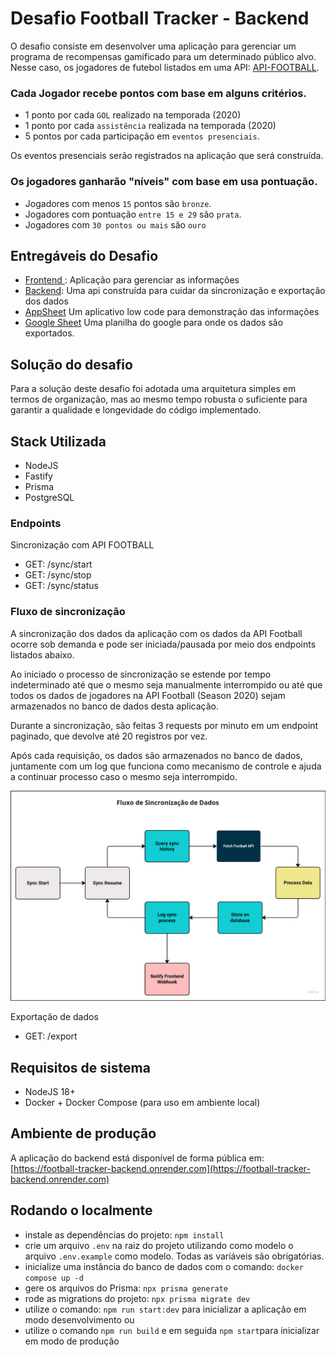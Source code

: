 
# Desafio Football Tracker - Backend

O desafio consiste em desenvolver uma aplicação para gerenciar um programa de recompensas gamificado para um determinado público alvo. Nesse caso, os jogadores de futebol listados em uma API: [API-FOOTBALL](https://dashboard.api-football.com/). 

### Cada Jogador recebe pontos com base em alguns critérios.
- 1 ponto por cada ``GOL`` realizado na temporada (2020)
- 1 ponto por cada ``assistência`` realizada na temporada (2020)
- 5 pontos por cada participação em ``eventos presenciais``.

Os eventos presenciais serão registrados na aplicação que será construída.

### Os jogadores ganharão "níveis" com base em usa pontuação.
- Jogadores com menos ``15`` pontos são ``bronze``.
- Jogadores com pontuação ``entre 15 e 29`` são ``prata``.
- Jogadores com ``30 pontos ou mais`` são ``ouro``

## Entregáveis do Desafio
- [Frontend ](https://github.com/djgoulart/desafio-football-tracker-frontend): Aplicação para gerenciar as informações
- [Backend](https://github.com/djgoulart/desafio-football-tracker-backend): Uma api construída para cuidar da sincronização e exportação dos dados
- [AppSheet](https://www.appsheet.com/template/mobilepreview?appId=31b60ea4-be47-47da-bcff-f0baa15af8ff) Um aplicativo low code para demonstração das informações
- [Google Sheet](https://docs.google.com/spreadsheets/d/1RgNmoyI4uJPZILHdnt6buvAPiqtVAOciJe1W7oMcSCM/edit?usp=sharing) Uma planilha do google para onde os dados são exportados.

## Solução do desafio
Para a solução deste desafio foi adotada uma arquitetura simples em termos de organização, mas ao mesmo tempo robusta o suficiente para garantir a qualidade e longevidade do código implementado. 

## Stack Utilizada
- NodeJS
- Fastify
- Prisma
- PostgreSQL

### Endpoints
Sincronização com API FOOTBALL
- GET: /sync/start
- GET: /sync/stop
- GET: /sync/status

### Fluxo de sincronização
A sincronização dos dados da aplicação com os dados da API Football ocorre sob demanda e pode ser iniciada/pausada por meio dos endpoints listados abaixo.

Ao iniciado o processo de sincronização se estende por tempo indeterminado até que o mesmo seja manualmente interrompido ou até que todos os dados de jogadores na API Football (Season 2020) sejam armazenados no banco de dados desta aplicação.

Durante a sincronização, são feitas 3 requests por minuto em um endpoint paginado, que devolve até 20 registros por vez. 

Após cada requisição, os dados são armazenados no banco de dados, juntamente com um log que funciona como mecanismo de controle e ajuda a continuar processo caso o mesmo seja interrompido.

<img src="https://github.com/djgoulart/desafio-football-tracker-backend/blob/17e5a49f0d3071313c8dc0023ac257347a679489/docs/sync.png" width="640" alt="processo de sincronização" />

Exportação de dados
- GET: /export

## Requisitos de sistema

* NodeJS 18+
* Docker + Docker Compose (para uso em ambiente local)

## Ambiente de produção

A aplicação do backend está disponível de forma pública em: [https://football-tracker-backend.onrender.com](https://football-tracker-backend.onrender.com)

## Rodando o localmente
- instale as dependências do projeto: ```npm install```
- crie um arquivo ```.env``` na raiz do projeto utilizando como modelo o arquivo ```.env.example``` como modelo. Todas as variáveis são obrigatórias.
- inicialize uma instância do banco de dados com o comando: ``docker compose up -d``
- gere os arquivos do Prisma: ``` npx prisma generate ```
- rode as migrations do projeto: ```npx prisma migrate dev ```
- utilize o comando: ``npm run start:dev`` para inicializar a aplicação em modo desenvolvimento ou
- utilize o comando ``npm run build`` e em seguida ``npm start``para inicializar em modo de produção 

